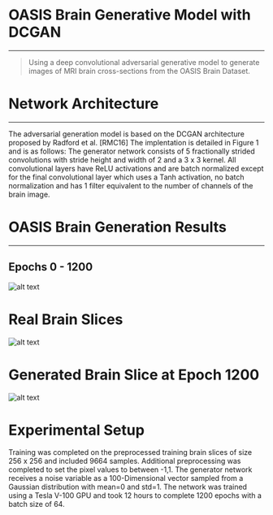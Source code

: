 # OASIS Brain Generative Model with DCGAN

---

> Using a deep convolutional adversarial generative model to generate images of MRI brain cross-sections from the OASIS Brain Dataset.

# Network Architecture

---

The adversarial generation model is based on the DCGAN architecture proposed by Radford et al. [RMC16] The implentation is detailed in Figure 1 and is as follows:
The generator network consists of 5 fractionally strided convolutions with stride height and width of 2 and a 3 x 3 kernel.
All convolutional layers have ReLU activations and are batch normalized except for the final convolutional layer which uses a Tanh activation, no batch normalization and has 1 filter equivalent to the number of channels of the brain image.

# OASIS Brain Generation Results

---

## Epochs 0 - 1200

![alt text](https://storage.googleapis.com/dl-visuals-peter-ngo/generated_brains.gif)

# Real Brain Slices

![alt text](https://storage.googleapis.com/dl-visuals-peter-ngo/real_brains.png)

# Generated Brain Slice at Epoch 1200

![alt text](https://storage.googleapis.com/dl-visuals-peter-ngo/epoch_1200.png)

# Experimental Setup

Training was completed on the preprocessed training brain slices of size 256 x 256 and included 9664 samples. Additional preprocessing was completed to set the pixel values to between -1,1.
The generator network receives a noise variable as a 100-Dimensional vector sampled from a Gaussian distribution with mean=0 and std=1.
The network was trained using a Tesla V-100 GPU and took 12 hours to complete 1200 epochs with a batch size of 64.
